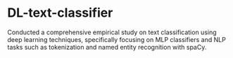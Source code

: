 # DL-text-classifier
Conducted a comprehensive empirical study on text classification using deep learning techniques, specifically focusing on MLP classifiers and NLP tasks such as tokenization and named entity recognition with spaCy.
